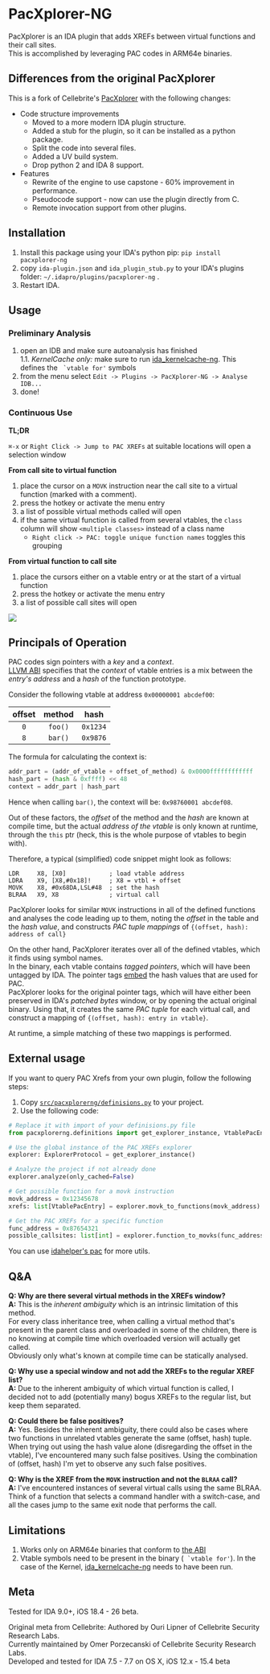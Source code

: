 # PacXplorer-NG

PacXplorer is an IDA plugin that adds XREFs between virtual functions and their call sites.  
This is accomplished by leveraging PAC codes in ARM64e binaries.

## Differences from the original PacXplorer

This is a fork of Cellebrite's [PacXplorer](https://github.com/cellebrite-labs/PacXplorer) with the following changes:

- Code structure improvements
    - Moved to a more modern IDA plugin structure.
    - Added a stub for the plugin, so it can be installed as a python package.
    - Split the code into several files.
    - Added a UV build system.
    - Drop python 2 and IDA 8 support.
- Features
    - Rewrite of the engine to use capstone - 60% improvement in performance.
    - Pseudocode support - now can use the plugin directly from C.
    - Remote invocation support from other plugins.

## Installation

1. Install this package using your IDA's python pip: `pip install pacxplorer-ng`
2. copy `ida-plugin.json` and `ida_plugin_stub.py` to your IDA's plugins folder: `~/.idapro/plugins/pacxplorer-ng` .
3. Restart IDA.

## Usage

### Preliminary Analysis

1. open an IDB and make sure autoanalysis has finished  
   1.1. *KernelCache only:* make sure to run [ida_kernelcache-ng](https://github.com/gilboz/ida_kernelcache_ng/). This
   defines the `` `vtable for'`` symbols
2. from the menu select `Edit -> Plugins -> PacXplorer-NG -> Analyse IDB...`
3. done!

### Continuous Use

**TL;DR**

`⌘-x` or `Right Click -> Jump to PAC XREFs` at suitable locations will open a selection window

**From call site to virtual function**

1. place the cursor on a `MOVK` instruction near the call site to a virtual function (marked with a comment).
2. press the hotkey or activate the menu entry
3. a list of possible virtual methods called will open
4. if the same virtual function is called from several vtables, the `class` column will show `<multiple classes>`
   instead of a class name
    * `Right click -> PAC: toggle unique function names` toggles this grouping

**From virtual function to call site**

1. place the cursors either on a vtable entry or at the start of a virtual function
2. press the hotkey or activate the menu entry
3. a list of possible call sites will open

![](res/pacxplorer.gif)

## Principals of Operation

PAC codes sign pointers with a _key_ and a _context_.  
[LLVM ABI](https://github.com/apple/llvm-project/blob/apple/master/clang/docs/PointerAuthentication.rst#c-virtual-functions)
specifies that the *context* of vtable entries is a mix between the *entry's address* and a *hash* of the function
prototype.

Consider the following vtable at address `0x00000001 abcdef00`:

| offset | method  |   hash   |
|:------:|:-------:|:--------:|
|  `0`   | `foo()` | `0x1234` |
|  `8`   | `bar()` | `0x9876` |

The formula for calculating the context is:

```python
addr_part = (addr_of_vtable + offset_of_method) & 0x0000ffffffffffff
hash_part = (hash & 0xffff) << 48
context = addr_part | hash_part
```

Hence when calling `bar()`, the context will be: `0x98760001 abcdef08`.

Out of these factors, the *offset* of the method and the *hash* are known at compile time, but the actual *address of
the vtable* is only known at runtime, through the `this` ptr (heck, this is the whole purpose of vtables to begin with).

Therefore, a typical (simplified) code snippet might look as follows:

```
LDR     X8, [X0]            ; load vtable address
LDRA    X9, [X8,#0x18]!     ; X8 = vtbl + offset
MOVK    X8, #0x68DA,LSL#48  ; set the hash 
BLRAA   X9, X8              ; virtual call
```

PacXplorer looks for similar `MOVK` instructions in all of the defined functions and analyses the code leading up to
them, noting the *offset* in the table and the *hash value*, and constructs *PAC tuple mappings* of
`{(offset, hash): address of call}`

On the other hand, PacXplorer iterates over all of the defined vtables, which it finds using symbol names.  
In the binary, each vtable contains *tagged pointers*, which will have been untagged by IDA. The pointer
tags [embed](https://github.com/Synacktiv-contrib/kernelcache-laundering/blob/master/ios12_kernel_cache_helper.py) the
hash values that are used for PAC.  
PacXplorer looks for the original pointer tags, which will have either been preserved in IDA's *patched bytes* window,
or by opening the actual original binary. Using that, it creates the same *PAC tuple* for each virtual call, and
construct a mapping of `{(offset, hash): entry in vtable}`.

At runtime, a simple matching of these two mappings is performed.

## External usage

If you want to query PAC Xrefs from your own plugin, follow the following steps:

1. Copy [`src/pacxplorerng/definisions.py`](src/pacxplorerng/definitions.py) to your project.
2. Use the following code:

```python
# Replace it with import of your definisions.py file
from pacxplorerng.definitions import get_explorer_instance, VtablePacEntry, ExplorerProtocol

# Use the global instance of the PAC XREFs explorer
explorer: ExplorerProtocol = get_explorer_instance()

# Analyze the project if not already done
explorer.analyze(only_cached=False)

# Get possible function for a movk instruction
movk_address = 0x12345678
xrefs: list[VtablePacEntry] = explorer.movk_to_functions(movk_address)

# Get the PAC XREFs for a specific function
func_address = 0x87654321
possible_callsites: list[int] = explorer.function_to_movks(func_address)
```

You can use [idahelper's pac](https://github.com/yoavst/idahelper/blob/main/src/idahelper/pac) for more utils.

## Q&A

**Q: Why are there several virtual methods in the XREFs window?**  
**A:** This is the *inherent ambiguity* which is an intrinsic limitation of this method.  
For every class inheritance tree, when calling a virtual method that's present in the parent class and overloaded in
some of the children, there is no knowing at compile time which overloaded version will actually get called.  
Obviously only what's known at compile time can be statically analysed.

**Q: Why use a special window and not add the XREFs to the regular XREF list?**  
**A:** Due to the inherent ambiguity of which virtual function is called, I decided not to add (potentially many) bogus
XREFs to the regular list, but keep them separated.

**Q: Could there be false positives?**  
**A:** Yes. Besides the inherent ambiguity, there could also be cases where two functions in unrelated vtables generate
the same (offset, hash) tuple.  
When trying out using the hash value alone (disregarding the offset in the vtable), I've encountered many such false
positives.
Using the combination of (offset, hash) I'm yet to observe any such false positives.

**Q: Why is the XREF from the `MOVK` instruction and not the `BLRAA` call?**  
**A:** I've encountered instances of several virtual calls using the same BLRAA.  
Think of a function that selects a command handler with a switch-case, and all the cases jump to the same exit node that
performs the call.

## Limitations

1. Works only on ARM64e binaries that conform
   to [the ABI](https://github.com/apple/llvm-project/blob/apple/master/clang/docs/PointerAuthentication.rst#c-virtual-functions)
2. Vtable symbols need to be present in the binary (`` `vtable for'``). In the case of the
   Kernel, [ida_kernelcache-ng](https://github.com/gilboz/ida_kernelcache_ng/) needs to have been run.

## Meta

Tested for IDA 9.0+, iOS 18.4 - 26 beta.

Original meta from Cellebrite:
Authored by Ouri Lipner of Cellebrite Security Research Labs. \
Currently maintained by Omer Porzecanski of Cellebrite Security Research Labs. \
Developed and tested for IDA 7.5 - 7.7 on OS X, iOS 12.x - 15.4 beta
